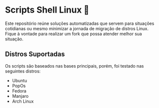 # Scripts Shell Linux 🐧
Este repositório reúne soluções automatizadas que servem para situações cotidianas ou mesmo minimizar a jornada de migração de distros Linux. Fique à vontade para realizar um fork que possa atender melhor sua situação.

## Distros Suportadas
Os scripts são baseados nas bases principais, porém, foi testado nas seguintes distros:

- Ubuntu
- PopOs
- Fedora
- Manjaro
- Arch Linux